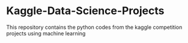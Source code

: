 # Kaggle-Data-Science-Projects
This repository contains the python codes from the kaggle competition projects using machine learning
